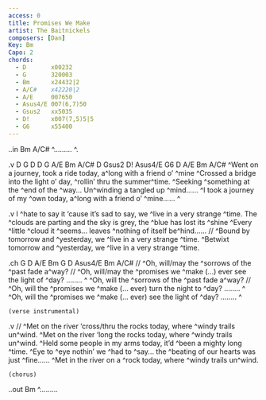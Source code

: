 ```yaml
---
access: 0
title: Promises We Make
artist: The Baitnickels
composers: [Dan]
Key: Bm
Capo: 2
chords:
  - D       x00232
  - G       320003
  - Bm      x24432|2
  - A/C#    x42220|2
  - A/E     007650
  - Asus4/E 007(6,7)50
  - Gsus2   xx5035
  - D!      x007(7,5)5|5
  - G6      x55400
---
```

..in Bm A/C#
^......... ^.

.v D G D D G A/E Bm A/C# D Gsus2 D! Asus4/E G6 D A/E Bm A/C#
^Went on a journey, took a ride today, a^long with a friend o’ ^mine 
^Crossed a bridge into the light o’ day, ^rollin’ thru the summer^time.
^Seeking ^something at the ^end of the ^way... Un^winding a tangled up ^mind......
^I took a journey of my ^own today, a^long with a friend o’ ^mine......  ^

.v
I ^hate to say it ‘cause it’s sad to say, we ^live in a very strange ^time.
The ^clouds are parting and the sky is grey, the ^blue has lost its ^shine 
^Every ^little ^cloud it ^seems... leaves ^nothing of itself be^hind......
    // ^Bound by tomorrow and ^yesterday, we ^live in a very strange ^time.
^Betwixt tomorrow and ^yesterday, we ^live in a very strange ^time.

.ch G D A/E Bm G D Asus4/E Bm A/C#
    //     ^Oh, will/may the ^sorrows of the ^past fade a^way?
    //     ^Oh, will/may the ^promises we ^make (...) ever see the light of ^day? ........ ^
    ^Oh, will the ^sorrows of the ^past fade a^way?
    //     ^Oh, will the ^promises we ^make (... ever) turn the night to ^day? ........ ^
    ^Oh, will the ^promises we ^make (... ever) see the light of ^day? ........ ^

    (verse instrumental)

.v
    // ^Met on the river ‘cross/thru the rocks today, where ^windy trails un^wind.
^Met on the river ‘long the rocks today, where ^windy trails un^wind.
^Held some people in my arms today, it’d ^been a mighty long ^time.
^Eye to ^eye nothin’ we ^had to ^say... the ^beating of our hearts was just ^fine......
^Met in the river on a ^rock today, where ^windy trails un^wind.

    (chorus)

..out Bm
^.........